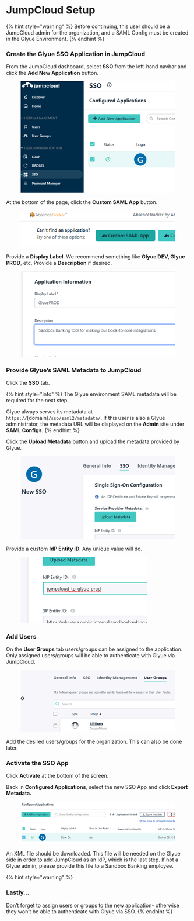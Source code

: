 # JumpCloud Setup

{% hint style="warning" %}
Before continuing, this user should be a JumpCloud admin for the organization, and a SAML Config must be created in the Glyue Environment.
{% endhint %}

### Create the Glyue SSO Application in JumpCloud <a href="#jumpcloudsso-basicsetuphowto-createtheglyuessoapplicationinjumpcloud" id="jumpcloudsso-basicsetuphowto-createtheglyuessoapplicationinjumpcloud"></a>

From the JumpCloud dashboard, select **SSO** from the left-hand navbar and click the **Add New Application** button.

<figure><img src="../../.gitbook/assets/image (3).png" alt=""><figcaption></figcaption></figure>

At the bottom of the page, click the **Custom SAML App** button.

<figure><img src="../../.gitbook/assets/image.png" alt=""><figcaption></figcaption></figure>

Provide a **Display Label**. We recommend something like **Glyue DEV, Glyue PROD**, etc. Provide a **Description** if desired.

<figure><img src="../../.gitbook/assets/image (9).png" alt=""><figcaption></figcaption></figure>

### Provide Glyue’s SAML Metadata to JumpCloud <a href="#jumpcloudsso-basicsetuphowto-provideglyuessamlmetadatatojumpcloud" id="jumpcloudsso-basicsetuphowto-provideglyuessamlmetadatatojumpcloud"></a>

Click the **SSO** tab.

{% hint style="info" %}
The Glyue environment SAML metadata will be required for the next step.

Glyue always serves its metadata at `https://`\[domain]`/sso/saml2/metadata/`. If this user is also a Glyue administrator, the metadata URL will be displayed on the **Admin** site under **SAML Configs**.
{% endhint %}

Click the **Upload Metadata** button and upload the metadata provided by Glyue.

<figure><img src="../../.gitbook/assets/image (12).png" alt=""><figcaption></figcaption></figure>

Provide a custom **IdP Entity ID**. Any unique value will do.

<figure><img src="../../.gitbook/assets/image (16).png" alt=""><figcaption></figcaption></figure>

### Add Users <a href="#jumpcloudsso-basicsetuphowto-addusers" id="jumpcloudsso-basicsetuphowto-addusers"></a>

On the **User Groups** tab users/groups can be assigned to the application. Only assigned users/groups will be able to authenticate with Glyue via JumpCloud.

<figure><img src="../../.gitbook/assets/image (6).png" alt=""><figcaption></figcaption></figure>

Add the desired users/groups for the organization. This can also be done later.

### Activate the SSO App <a href="#jumpcloudsso-basicsetuphowto-activatethessoapp" id="jumpcloudsso-basicsetuphowto-activatethessoapp"></a>

Click **Activate** at the bottom of the screen.

Back in **Configured Applications**, select the new SSO App and click **Export Metadata.**

<figure><img src="../../.gitbook/assets/image (13).png" alt=""><figcaption></figcaption></figure>

An XML file should be downloaded. This file will be needed on the Glyue side in order to add JumpCloud as an IdP, which is the last step. If not a Glyue admin, please provide this file to a Sandbox Banking employee.

{% hint style="warning" %}
### Lastly… <a href="#azuresso-basicsetuphowto-lastly..." id="azuresso-basicsetuphowto-lastly..."></a>

Don’t forget to assign users or groups to the new application- otherwise they won’t be able to authenticate with Glyue via SSO.
{% endhint %}
